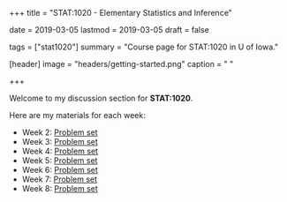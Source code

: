 +++
title = "STAT:1020 - Elementary Statistics and Inference"

date = 2019-03-05
lastmod = 2019-03-05
draft = false

tags = ["stat1020"]
summary = "Course page for STAT:1020 in U of Iowa."

[header]
image = "headers/getting-started.png"
caption = " "

+++

Welcome to my discussion section for **STAT:1020**.

Here are my materials for each week:

- Week 2: [Problem set]()
- Week 3: [Problem set]()
- Week 4: [Problem set]()
- Week 5: [Problem set]()
- Week 6: [Problem set]()
- Week 7: [Problem set]()
- Week 8: [Problem set]()